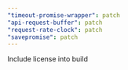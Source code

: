 ```yaml
---
"timeout-promise-wrapper": patch
"api-request-buffer": patch
"request-rate-clock": patch
"savepromise": patch
---
```


Include license into build
